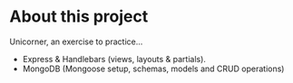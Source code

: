 
# About this project

Unicorner, an exercise to practice... 

- Express & Handlebars (views, layouts & partials).
- MongoDB (Mongoose setup, schemas, models and CRUD operations)


